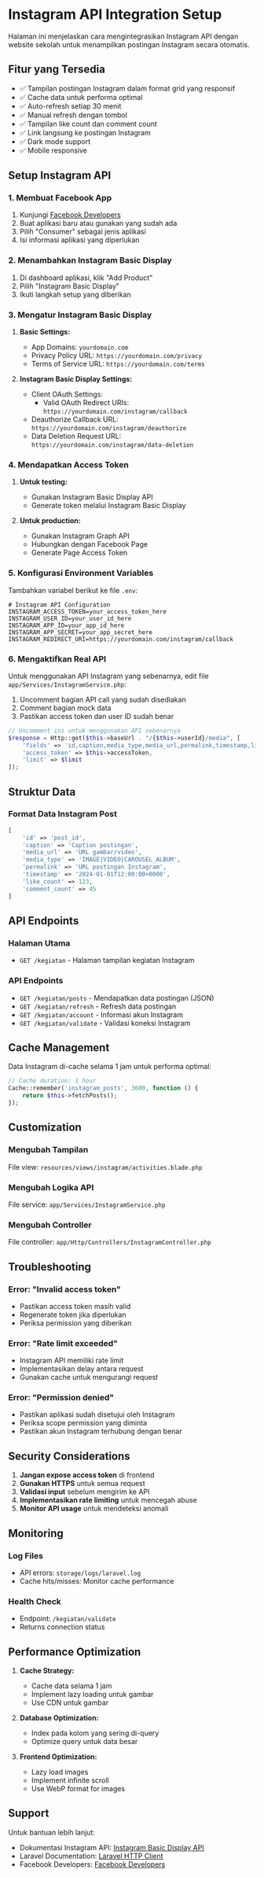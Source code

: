 # Instagram API Integration Setup

Halaman ini menjelaskan cara mengintegrasikan Instagram API dengan website sekolah untuk menampilkan postingan Instagram secara otomatis.

## Fitur yang Tersedia

- ✅ Tampilan postingan Instagram dalam format grid yang responsif
- ✅ Cache data untuk performa optimal
- ✅ Auto-refresh setiap 30 menit
- ✅ Manual refresh dengan tombol
- ✅ Tampilan like count dan comment count
- ✅ Link langsung ke postingan Instagram
- ✅ Dark mode support
- ✅ Mobile responsive

## Setup Instagram API

### 1. Membuat Facebook App

1. Kunjungi [Facebook Developers](https://developers.facebook.com/)
2. Buat aplikasi baru atau gunakan yang sudah ada
3. Pilih "Consumer" sebagai jenis aplikasi
4. Isi informasi aplikasi yang diperlukan

### 2. Menambahkan Instagram Basic Display

1. Di dashboard aplikasi, klik "Add Product"
2. Pilih "Instagram Basic Display"
3. Ikuti langkah setup yang diberikan

### 3. Mengatur Instagram Basic Display

1. **Basic Settings:**
   - App Domains: `yourdomain.com`
   - Privacy Policy URL: `https://yourdomain.com/privacy`
   - Terms of Service URL: `https://yourdomain.com/terms`

2. **Instagram Basic Display Settings:**
   - Client OAuth Settings:
     - Valid OAuth Redirect URIs: `https://yourdomain.com/instagram/callback`
   - Deauthorize Callback URL: `https://yourdomain.com/instagram/deauthorize`
   - Data Deletion Request URL: `https://yourdomain.com/instagram/data-deletion`

### 4. Mendapatkan Access Token

1. **Untuk testing:**
   - Gunakan Instagram Basic Display API
   - Generate token melalui Instagram Basic Display

2. **Untuk production:**
   - Gunakan Instagram Graph API
   - Hubungkan dengan Facebook Page
   - Generate Page Access Token

### 5. Konfigurasi Environment Variables

Tambahkan variabel berikut ke file `.env`:

```env
# Instagram API Configuration
INSTAGRAM_ACCESS_TOKEN=your_access_token_here
INSTAGRAM_USER_ID=your_user_id_here
INSTAGRAM_APP_ID=your_app_id_here
INSTAGRAM_APP_SECRET=your_app_secret_here
INSTAGRAM_REDIRECT_URI=https://yourdomain.com/instagram/callback
```

### 6. Mengaktifkan Real API

Untuk menggunakan API Instagram yang sebenarnya, edit file `app/Services/InstagramService.php`:

1. Uncomment bagian API call yang sudah disediakan
2. Comment bagian mock data
3. Pastikan access token dan user ID sudah benar

```php
// Uncomment ini untuk menggunakan API sebenarnya
$response = Http::get($this->baseUrl . "/{$this->userId}/media", [
    'fields' => 'id,caption,media_type,media_url,permalink,timestamp,like_count,comment_count',
    'access_token' => $this->accessToken,
    'limit' => $limit
]);
```

## Struktur Data

### Format Data Instagram Post

```php
[
    'id' => 'post_id',
    'caption' => 'Caption postingan',
    'media_url' => 'URL gambar/video',
    'media_type' => 'IMAGE|VIDEO|CAROUSEL_ALBUM',
    'permalink' => 'URL postingan Instagram',
    'timestamp' => '2024-01-01T12:00:00+0000',
    'like_count' => 123,
    'comment_count' => 45
]
```

## API Endpoints

### Halaman Utama
- `GET /kegiatan` - Halaman tampilan kegiatan Instagram

### API Endpoints
- `GET /kegiatan/posts` - Mendapatkan data postingan (JSON)
- `GET /kegiatan/refresh` - Refresh data postingan
- `GET /kegiatan/account` - Informasi akun Instagram
- `GET /kegiatan/validate` - Validasi koneksi Instagram

## Cache Management

Data Instagram di-cache selama 1 jam untuk performa optimal:

```php
// Cache duration: 1 hour
Cache::remember('instagram_posts', 3600, function () {
    return $this->fetchPosts();
});
```

## Customization

### Mengubah Tampilan

File view: `resources/views/instagram/activities.blade.php`

### Mengubah Logika API

File service: `app/Services/InstagramService.php`

### Mengubah Controller

File controller: `app/Http/Controllers/InstagramController.php`

## Troubleshooting

### Error: "Invalid access token"
- Pastikan access token masih valid
- Regenerate token jika diperlukan
- Periksa permission yang diberikan

### Error: "Rate limit exceeded"
- Instagram API memiliki rate limit
- Implementasikan delay antara request
- Gunakan cache untuk mengurangi request

### Error: "Permission denied"
- Pastikan aplikasi sudah disetujui oleh Instagram
- Periksa scope permission yang diminta
- Pastikan akun Instagram terhubung dengan benar

## Security Considerations

1. **Jangan expose access token** di frontend
2. **Gunakan HTTPS** untuk semua request
3. **Validasi input** sebelum mengirim ke API
4. **Implementasikan rate limiting** untuk mencegah abuse
5. **Monitor API usage** untuk mendeteksi anomali

## Monitoring

### Log Files
- API errors: `storage/logs/laravel.log`
- Cache hits/misses: Monitor cache performance

### Health Check
- Endpoint: `/kegiatan/validate`
- Returns connection status

## Performance Optimization

1. **Cache Strategy:**
   - Cache data selama 1 jam
   - Implement lazy loading untuk gambar
   - Use CDN untuk gambar

2. **Database Optimization:**
   - Index pada kolom yang sering di-query
   - Optimize query untuk data besar

3. **Frontend Optimization:**
   - Lazy load images
   - Implement infinite scroll
   - Use WebP format for images

## Support

Untuk bantuan lebih lanjut:
- Dokumentasi Instagram API: [Instagram Basic Display API](https://developers.facebook.com/docs/instagram-basic-display-api)
- Laravel Documentation: [Laravel HTTP Client](https://laravel.com/docs/http-client)
- Facebook Developers: [Facebook Developers](https://developers.facebook.com/)
